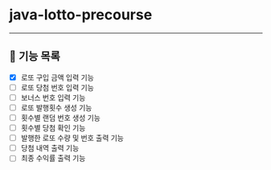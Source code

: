 # java-lotto-precourse

-----

## 🎯 기능 목록
- [x] 로또 구입 금액 입력 기능
- [ ] 로또 당첨 번호 입력 기능
- [ ] 보너스 번호 입력 기능
- [ ] 로또 발행횟수 생성 기능
- [ ] 횟수별 랜덤 번호 생성 기능
- [ ] 횟수별 당첨 확인 기능
- [ ] 발행한 로또 수량 및 번호 출력 기능
- [ ] 당첨 내역 출력 기능
- [ ] 최종 수익률 출력 기능